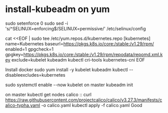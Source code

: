 # install-kubeadm on yum
sudo setenforce 0
sudo sed -i 's/^SELINUX=enforcing$/SELINUX=permissive/' /etc/selinux/config

cat <<EOF | sudo tee /etc/yum.repos.d/kubernetes.repo
[kubernetes]
name=Kubernetes
baseurl=https://pkgs.k8s.io/core:/stable:/v1.29/rpm/
enabled=1
gpgcheck=1
gpgkey=https://pkgs.k8s.io/core:/stable:/v1.29/rpm/repodata/repomd.xml.key
exclude=kubelet kubeadm kubectl cri-tools kubernetes-cni
EOF

Install docker
sudo yum install -y kubelet kubeadm kubectl --disableexcludes=kubernetes


sudo systemctl enable --now kubelet
on master kubeadm init 

on master kubectl get nodes
calico ::
curl https://raw.githubusercontent.com/projectcalico/calico/v3.27.3/manifests/calico-typha.yaml -o calico.yaml
kubectl apply -f calico.yaml
Good
